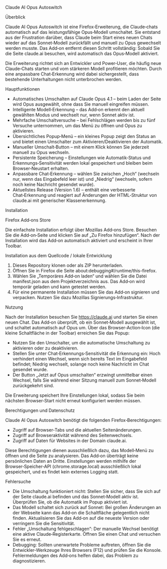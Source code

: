 
Claude AI Opus Autoswitch

Überblick

Claude AI Opus Autoswitch ist eine Firefox‑Erweiterung, die Claude‑chats automatisch auf das leistungsfähige Opus‑Modell umschaltet. Sie entstand aus der Frustration darüber, dass Claude beim Start eines neuen Chats wieder auf das Sonnet‑Modell zurückfällt und manuell zu Opus gewechselt werden musste. Das Add‑on entfernt diesen Schritt vollständig: Sobald Sie die Seite claude.ai besuchen, wird automatisch das Opus‑Modell aktiviert.

Die Erweiterung richtet sich an Entwickler und Power‑User, die häufig neue Claude‑Chats starten und vom stärkeren Modell profitieren möchten. Durch eine anpassbare Chat‑Erkennung wird dabei sichergestellt, dass bestehende Unterhaltungen nicht unterbrochen werden.

Hauptfunktionen

- Automatisches Umschalten auf Claude Opus 4.1 – beim Laden der Seite wird Opus ausgewählt, ohne dass Sie manuell eingreifen müssen.
- Intelligente Modell‑Erkennung – das Add‑on erkennt den aktuell gewählten Modus und wechselt nur, wenn Sonnet aktiv ist.
- Mehrfache Umschaltversuche – bei Fehlschlägen werden bis zu fünf Versuche unternommen, um das Menü zu öffnen und Opus zu aktivieren.
- Übersichtliches Popup‑Menü – ein kleines Popup zeigt den Status an und bietet einen Umschalter zum Aktivieren/Deaktivieren der Automatik.
- Manueller Umschalt‑Button – mit einem Klick können Sie jederzeit manuell zu Opus wechseln.
- Persistente Speicherung – Einstellungen wie Automatik‑Status und Erkennungs‑Sensitivität werden lokal gespeichert und bleiben beim Browser‑Neustart erhalten.
- Anpassbare Chat‑Erkennung – wählen Sie zwischen „Hoch“ (wechseln nur, wenn das Eingabefeld leer ist) und „Niedrig“ (wechseln, sofern noch keine Nachricht gesendet wurde).
- Aktuellstes Release (Version 1.6) – enthält eine verbesserte Chat‑Erkennung und reagiert auf Änderungen der HTML‑Struktur von claude.ai mit generischer Klassenerkennung.

Installation

Firefox Add‑ons Store

Die einfachste Installation erfolgt über Mozillas Add‑ons Store. Besuchen Sie die Add‑on‑Seite und klicken Sie auf „Zu Firefox hinzufügen“. Nach der Installation wird das Add‑on automatisch aktiviert und erscheint in Ihrer Toolbar.

Installation aus dem Quellcode / lokale Entwicklung

1. Dieses Repository klonen oder als ZIP herunterladen.
2. Öffnen Sie in Firefox die Seite about:debugging#/runtime/this-firefox.
3. Wählen Sie „Temporäres Add‑on laden“ und wählen Sie die Datei manifest.json aus dem Projektverzeichnis aus. Das Add‑on wird temporär geladen und kann getestet werden.
4. Für eine permanente Installation müssen Sie das Add‑on signieren und verpacken. Nutzen Sie dazu Mozillas Signierungs‑Infrastruktur.

Nutzung

Nach der Installation besuchen Sie https://claude.ai und starten Sie einen neuen Chat. Das Add‑on überprüft, ob ein Sonnet‑Modell ausgewählt ist, und schaltet automatisch auf Opus um. Über das Browser‑Action‑Icon (die kleine Schaltfläche in der Toolbar) erreichen Sie das Popup:

- Nutzen Sie den Umschalter, um die automatische Umschaltung zu aktivieren oder zu deaktivieren.
- Stellen Sie unter Chat‑Erkennungs‑Sensitivität die Erkennung ein: Hoch verhindert einen Wechsel, wenn sich bereits Text im Eingabefeld befindet; Niedrig wechselt, solange noch keine Nachricht im Chat gesendet wurde.
- Der Button „Jetzt auf Opus umschalten“ erzwingt unmittelbar einen Wechsel, falls Sie während einer Sitzung manuell zum Sonnet‑Modell zurückgekehrt sind.

Die Erweiterung speichert Ihre Einstellungen lokal, sodass Sie beim nächsten Browser‑Start nicht erneut konfiguriert werden müssen.

Berechtigungen und Datenschutz

Claude AI Opus Autoswitch benötigt die folgenden Firefox‑Berechtigungen:

- Zugriff auf Browser‑Tabs und die aktuellen Seitenänderungen.
- Zugriff auf Browseraktivität während des Seitenwechsels.
- Zugriff auf Daten für Websites in der Domain claude.ai.

Diese Berechtigungen dienen ausschließlich dazu, das Modell‑Menü zu öffnen und die Seite zu analysieren. Das Add‑on überträgt keine persönlichen Daten an Dritte. Einstellungen werden mithilfe der Browser‑Speicher‑API (chrome.storage.local) ausschließlich lokal gespeichert, und es findet kein externes Logging statt.

Fehlersuche

- Die Umschaltung funktioniert nicht: Stellen Sie sicher, dass Sie sich auf der Seite claude.ai befinden und das Sonnet‑Modell aktiv ist. Überprüfen Sie, ob die Automatik im Popup aktiviert ist.
- Das Modell schaltet sich zurück auf Sonnet: Bei großen Änderungen an der Webseite kann das Add‑on die Schaltfläche gelegentlich nicht finden. Aktualisieren Sie das Add‑on auf die neueste Version oder verringern Sie die Sensitivität.
- Fehler „Umschaltung fehlgeschlagen“: Der manuelle Wechsel benötigt eine aktive Claude‑Registerkarte. Öffnen Sie einen Chat und versuchen Sie es erneut.
- Debugging: Sollten unerwartete Probleme auftreten, öffnen Sie die Entwickler‑Werkzeuge Ihres Browsers (F12) und prüfen Sie die Konsole. Fehlermeldungen des Add‑ons helfen dabei, das Problem zu diagnostizieren.
